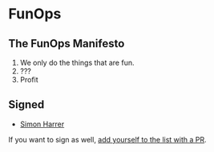 # FunOps

## The FunOps Manifesto

1. We only do the things that are fun.
2. ???
3. Profit

## Signed

- [Simon Harrer](https://twitter.com/simonharrer)

If you want to sign as well, [add yourself to the list with a PR](https://github.com/simonharrer/funops.org/edit/main/README.md).

<script async defer src="https://scripts.simpleanalyticscdn.com/latest.js"></script>
<noscript><img src="https://queue.simpleanalyticscdn.com/noscript.gif" alt=""/></noscript>
